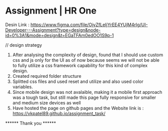 # Assignment | HR One

Desin Link : https://www.figma.com/file/OjyZfLeIjYrEE4YUjM4rlg/UI-Developer---Assignment?type=design&node-id=0%3A1&mode=design&t=EGaTFAm0edOO1S9p-1

// design strategy
1. After analysing the complexity of design, found that I should use custom css and js only for the UI as of now because seems we will not be able to fully utilize a css framework capability for this kind of complex design.
2. Created required folder structure
3. Splitted css files and used reset and utilize and also used color variables.
4. Since mobile design was not avalaible, making it a mobile first approach was a tough task, but still made this page fully responsive for smaller and medium size devices as well
5. Have hosted the page on github pages and the Website link is : https://vkpatel89.github.io/assignment_task/ 

****** Thank you ****** 